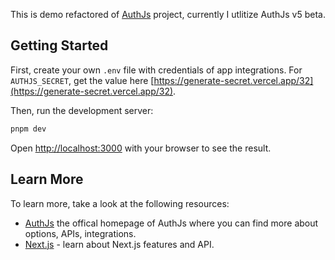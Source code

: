 This is demo refactored of [AuthJs](https://authjs.dev) project, currently I utlitize AuthJs v5 beta.

## Getting Started

First, create your own `.env` file  with credentials of app integrations. For `AUTHJS_SECRET`, get the value here [https://generate-secret.vercel.app/32](https://generate-secret.vercel.app/32).

Then, run the development server:

```bash
pnpm dev
```

Open [http://localhost:3000](http://localhost:3000) with your browser to see the result.

## Learn More

To learn more, take a look at the following resources:

- [AuthJs](https://authjs.dev) the offical homepage of AuthJs where you can find more about options, APIs, integrations.
- [Next.js](https://nextjs.org/docs) - learn about Next.js features and API.
